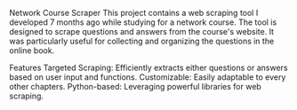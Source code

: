 Network Course Scraper
This project contains a web scraping tool I developed 7 months ago while studying for a network course. The tool is designed to scrape questions and answers from the course's website. It was particularly useful for collecting and organizing the questions in the online book.

Features
Targeted Scraping: Efficiently extracts either questions or answers based on user input and functions.
Customizable: Easily adaptable to every other chapters.
Python-based: Leveraging powerful libraries for web scraping.
